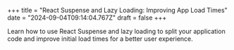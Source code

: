+++
title = "React Suspense and Lazy Loading: Improving App Load Times"
date = "2024-09-04T09:14:04.767Z"
draft = false
+++

  Learn how to use React Suspense and lazy loading to split your application code and improve initial load times for a better user experience.
        